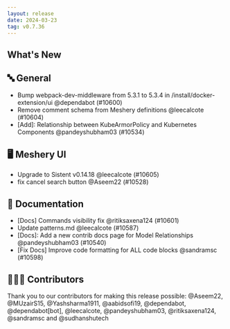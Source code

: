 ```yaml
---
layout: release
date: 2024-03-23
tag: v0.7.36
---
```


## What's New
## 🔤 General
- Bump webpack-dev-middleware from 5.3.1 to 5.3.4 in /install/docker-extension/ui @dependabot (#10600)
- Remove comment schema from Meshery definitions @leecalcote (#10604)
- \[Add\]: Relationship between KubeArmorPolicy and Kubernetes Components @pandeyshubham03 (#10534)

## 🖥 Meshery UI

- Upgrade to Sistent v0.14.18 @leecalcote (#10605)
- fix cancel search button @Aseem22 (#10528)

## 📖 Documentation

- [Docs] Commands visibility fix @ritiksaxena124 (#10601)
- Update patterns.md @leecalcote (#10587)
- \[Docs\]: Add a new contrib docs page for Model Relationships @pandeyshubham03 (#10540)
-  [Fix Docs] Improve code formatting for ALL code blocks @sandramsc (#10598)

## 👨🏽‍💻 Contributors

Thank you to our contributors for making this release possible:
@Aseem22, @MUzairS15, @Yashsharma1911, @aabidsofi19, @dependabot, @dependabot[bot], @leecalcote, @pandeyshubham03, @ritiksaxena124, @sandramsc and @sudhanshutech
